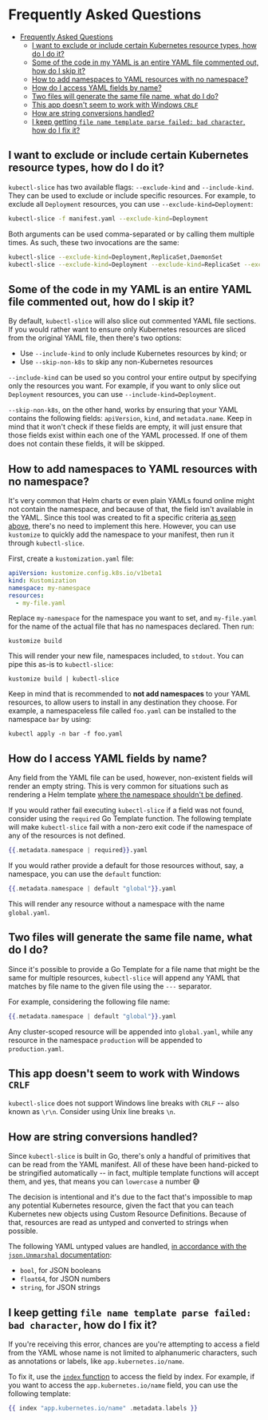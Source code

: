 # Frequently Asked Questions

- [Frequently Asked Questions](#frequently-asked-questions)
  - [I want to exclude or include certain Kubernetes resource types, how do I do it?](#i-want-to-exclude-or-include-certain-kubernetes-resource-types-how-do-i-do-it)
  - [Some of the code in my YAML is an entire YAML file commented out, how do I skip it?](#some-of-the-code-in-my-yaml-is-an-entire-yaml-file-commented-out-how-do-i-skip-it)
  - [How to add namespaces to YAML resources with no namespace?](#how-to-add-namespaces-to-yaml-resources-with-no-namespace)
  - [How do I access YAML fields by name?](#how-do-i-access-yaml-fields-by-name)
  - [Two files will generate the same file name, what do I do?](#two-files-will-generate-the-same-file-name-what-do-i-do)
  - [This app doesn't seem to work with Windows `CRLF`](#this-app-doesnt-seem-to-work-with-windows-crlf)
  - [How are string conversions handled?](#how-are-string-conversions-handled)
  - [I keep getting `file name template parse failed: bad character`, how do I fix it?](#i-keep-getting-file-name-template-parse-failed-bad-character-how-do-i-fix-it)

## I want to exclude or include certain Kubernetes resource types, how do I do it?

`kubectl-slice` has two available flags: `--exclude-kind` and `--include-kind`. They can be used to exclude or include specific resources. For example, to exclude all `Deployment` resources, you can use `--exclude-kind=Deployment`:

```bash
kubectl-slice -f manifest.yaml --exclude-kind=Deployment
```

Both arguments can be used comma-separated or by calling them multiple times. As such, these two invocations are the same:

```bash
kubectl-slice --exclude-kind=Deployment,ReplicaSet,DaemonSet
kubectl-slice --exclude-kind=Deployment --exclude-kind=ReplicaSet --exclude-kind=DaemonSet
```

## Some of the code in my YAML is an entire YAML file commented out, how do I skip it?

By default, `kubectl-slice` will also slice out commented YAML file sections. If you would rather want to ensure only Kubernetes resources are sliced from the original YAML file, then there's two options:

* Use `--include-kind` to only include Kubernetes resources by kind; or
* Use `--skip-non-k8s` to skip any non-Kubernetes resources

`--include-kind` can be used so you control your entire output by specifying only the resources you want. For example, if you want to only slice out `Deployment` resources, you can use `--include-kind=Deployment`.

`--skip-non-k8s`, on the other hand, works by ensuring that your YAML contains the following fields: `apiVersion`, `kind`, and `metadata.name`. Keep in mind that it won't check if these fields are empty, it will just ensure that those fields exist within each one of the YAML processed. If one of them does not contain these fields, it will be skipped.

## How to add namespaces to YAML resources with no namespace?

It's very common that Helm charts or even plain YAMLs found online might not contain the namespace, and because of that, the field isn't available in the YAML. Since this tool was created to fit a specific criteria [as seen above](README.md#why-kubectl-slice), there's no need to implement this here. However, you can use `kustomize` to quickly add the namespace to your manifest, then run it through `kubectl-slice`.

First, create a `kustomization.yaml` file:

```yaml
apiVersion: kustomize.config.k8s.io/v1beta1
kind: Kustomization
namespace: my-namespace
resources:
  - my-file.yaml
```

Replace `my-namespace` for the namespace you want to set, and `my-file.yaml` for the name of the actual file that has no namespaces declared. Then run:

```
kustomize build
```

This will render your new file, namespaces included, to `stdout`. You can pipe this as-is to `kubectl-slice`:

```
kustomize build | kubectl-slice
```

Keep in mind that is recommended to **not add namespaces** to your YAML resources, to allow users to install in any destination they choose. For example, a namespaceless file called `foo.yaml` can be installed to the namespace `bar` by using:

```
kubectl apply -n bar -f foo.yaml
```

## How do I access YAML fields by name?

Any field from the YAML file can be used, however, non-existent fields will render an empty string. This is very common for situations such as rendering a Helm template [where the namespace shouldn't be defined](#how-to-add-namespaces-to-yaml-resources-with-no-namespace).

If you would rather fail executing `kubectl-slice` if a field was not found, consider using the `required` Go Template function. The following template will make `kubectl-slice` fail with a non-zero exit code if the namespace of any of the resources is not defined.

```handlebars
{{.metadata.namespace | required}}.yaml
```

If you would rather provide a default for those resources without, say, a namespace, you can use the `default` function:

```handlebars
{{.metadata.namespace | default "global"}}.yaml
```

This will render any resource without a namespace with the name `global.yaml`.

## Two files will generate the same file name, what do I do?

Since it's possible to provide a Go Template for a file name that might be the same for multiple resources, `kubectl-slice` will append any YAML that matches by file name to the given file using the `---` separator.

For example, considering the following file name:

```handlebars
{{.metadata.namespace | default "global"}}.yaml
```

Any cluster-scoped resource will be appended into `global.yaml`, while any resource in the namespace `production` will be appended to `production.yaml`.

## This app doesn't seem to work with Windows `CRLF`

`kubectl-slice` does not support Windows line breaks with `CRLF` -- also known as `\r\n`. Consider using Unix line breaks `\n`.

## How are string conversions handled?

Since `kubectl-slice` is built in Go, there's only a handful of primitives that can be read from the YAML manifest. All of these have been hand-picked to be stringified automatically -- in fact, multiple template functions will accept them, and yes, that means you can `lowercase` a number 😅

The decision is intentional and it's due to the fact that's impossible to map any potential Kubernetes resource, given the fact that you can teach Kubernetes new objects using Custom Resource Definitions. Because of that, resources are read as untyped and converted to strings when possible.

The following YAML untyped values are handled, [in accordance with the `json.Unmarshal` documentation](https://pkg.go.dev/encoding/json#Unmarshal):

* `bool`, for JSON booleans
* `float64`, for JSON numbers
* `string`, for JSON strings

## I keep getting `file name template parse failed: bad character`, how do I fix it?

If you're receiving this error, chances are you're attempting to access a field from the YAML whose name is not limited to alphanumeric characters, such as annotations or labels, like `app.kubernetes.io/name`.

To fix it, use the [`index` function](docs/functions.md#index) to access the field by index. For example, if you want to access the `app.kubernetes.io/name` field, you can use the following template:

```handlebars
{{ index "app.kubernetes.io/name" .metadata.labels }}
```

